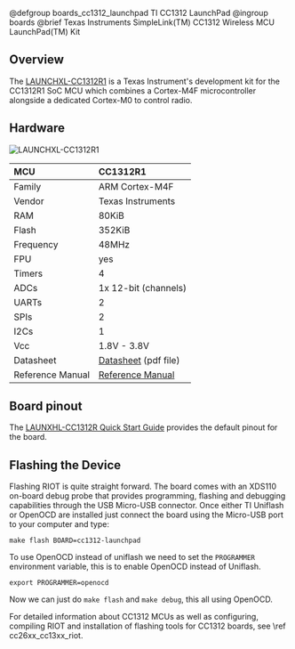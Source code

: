 @defgroup        boards_cc1312_launchpad TI CC1312 LaunchPad
@ingroup         boards
@brief           Texas Instruments SimpleLink(TM) CC1312 Wireless MCU LaunchPad(TM) Kit

## Overview

The [LAUNCHXL-CC1312R1](http://www.ti.com/tool/LAUNCHXL-CC1312R1) is a Texas
Instrument's development kit for the CC1312R1 SoC MCU which combines a
Cortex-M4F microcontroller alongside a dedicated Cortex-M0 to control radio.

## Hardware

![LAUNCHXL-CC1312R1](http://www.ti.com/diagrams/launchxl-cc1312r1_cc1312r1-top-prof1.jpg)

| MCU               | CC1312R1              |
|:----------------- |:--------------------- |
| Family            | ARM Cortex-M4F        |
| Vendor            | Texas Instruments     |
| RAM               | 80KiB                 |
| Flash             | 352KiB                |
| Frequency         | 48MHz                 |
| FPU               | yes                   |
| Timers            | 4                     |
| ADCs              | 1x 12-bit (channels)  |
| UARTs             | 2                     |
| SPIs              | 2                     |
| I2Cs              | 1                     |
| Vcc               | 1.8V - 3.8V           |
| Datasheet         | [Datasheet](http://www.ti.com/lit/ds/symlink/cc1312r.pdf) (pdf file) |
| Reference Manual  | [Reference Manual](http://www.ti.com/lit/ug/swcu185d/swcu185d.pdf) |

## Board pinout

The [LAUNXHL-CC1312R Quick Start Guide](http://www.ti.com/lit/ml/swru535c/swru535c.pdf)
provides the default pinout for the board.

## Flashing the Device

Flashing RIOT is quite straight forward. The board comes with an XDS110 on-board
debug probe that provides programming, flashing and debugging capabilities
through the USB Micro-USB connector. Once either TI Uniflash or OpenOCD are
installed just connect the board using the Micro-USB port to your computer and
type:

```
make flash BOARD=cc1312-launchpad
```

To use OpenOCD instead of uniflash we need to set the `PROGRAMMER` environment
variable, this is to enable OpenOCD instead of Uniflash.

```
export PROGRAMMER=openocd
```

Now we can just do `make flash` and `make debug`, this all using OpenOCD.

For detailed information about CC1312 MCUs as well as configuring, compiling
RIOT and installation of flashing tools for CC1312 boards,
see \ref cc26xx_cc13xx_riot.
